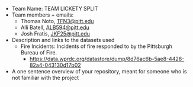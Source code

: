 - Team Name: TEAM LICKETY SPLIT
- Team members + emails:
  * Thomas Noto, TFN3@pitt.edu
  * Alli Batell, ALB594@pitt.edu
  * Josh Fratis, JKF25@pitt.edu
- Description and links to the datasets used
  * Fire Incidents: Incidents of fire responded to by the Pittsburgh Bureau of Fire.
     * https://data.wprdc.org/datastore/dump/8d76ac6b-5ae8-4428-82a4-043130d17b02
- A one sentence overview of your repository, meant for someone who is not familiar with the project
